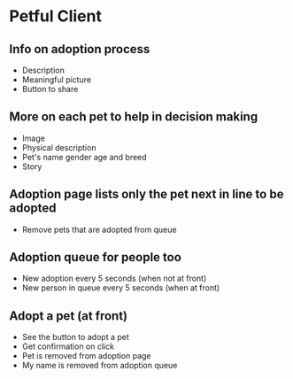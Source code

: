 # Petful Client

## Info on adoption process

- Description
- Meaningful picture
- Button to share

## More on each pet to help in decision making

- Image
- Physical description
- Pet's name gender age and breed
- Story

## Adoption page lists only the pet next in line to be adopted

- Remove pets that are adopted from queue

## Adoption queue for people too

- New adoption every 5 seconds (when not at front)
- New person in queue every 5 seconds (when at front)

## Adopt a pet (at front)

- See the button to adopt a pet
- Get confirmation on click
- Pet is removed from adoption page
- My name is removed from adoption queue
